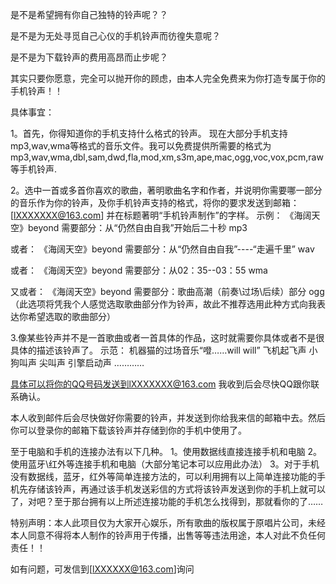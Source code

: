 是不是希望拥有你自己独特的铃声呢？？
 
是不是为无处寻觅自己心仪的手机铃声而彷徨失意呢？
 
是不是为下载铃声的费用高昂而止步呢？
 
 
其实只要你愿意，完全可以抛开你的顾虑，由本人完全免费来为你打造专属于你的手机铃声！！
 
 
具体事宜：
 
 
1。首先，你得知道你的手机支持什么格式的铃声。
  现在大部分手机支持mp3,wav,wma等格式的音乐文件。我可以免费提供所需要的格式为mp3,wav,wma,dbl,sam,dwd,fla,mod,xm,s3m,ape,mac,ogg,voc,vox,pcm,raw
等手机铃声.
 
 
2。选中一首或多首你喜欢的歌曲，著明歌曲名字和作者，并说明你需要哪一部分的音乐作为你的铃声，及你手机铃声支持的格式，将你的要求发送到邮箱：[lXXXXXXX@163.com]  并在标题著明“手机铃声制作”的字样。
示例：
《海阔天空》beyond 需要部分：从“仍然自由自我”开始后二十秒  mp3
 
或者：
《海阔天空》beyond 需要部分：从“仍然自由自我”----“走遍千里”  wav
 
或者：
《海阔天空》beyond  需要部分：从02：35--03：55  wma
 
又或者：
《海阔天空》beyond 需要部分：歌曲高潮（前奏\过场\后续）部分    ogg（此选项将凭我个人感觉选取歌曲部分作为铃声，故此不推荐选用此种方式向我表达你希望选取的歌曲部分）
 
 
3.像某些铃声并不是一首歌曲或者一首具体的作品，这时就需要你具体或者不是很具体的描述该铃声了。
示范：
机器猫的过场音乐“噔……will will”
飞机起飞声
小狗叫声
尖叫声
引擎启动声
…………
 
具体可以将你的QQ号码发送到lXXXXXXX@163.com 我收到后会尽快QQ跟你联系确认。
 
 
本人收到邮件后会尽快做好你需要的铃声，并发送到你给我来信的邮箱中去。然后你可以登录你的邮箱下载该铃声并存储到你的手机中使用了。
 
至于电脑和手机的连接办法有以下几种。
1。使用数据线直接连接手机和电脑
2。使用蓝牙\红外等连接手机和电脑（大部分笔记本可以应用此办法）
3。对于手机没有数据线，蓝牙，红外等简单连接方法的，可以利用拥有以上简单连接功能的手机先存储该铃声，再通过该手机发送彩信的方式将该铃声发送到你的手机上就可以了，对吧？至于那台拥有以上所述连接功能的手机怎么找得到，那就看你的了……
 
特别声明：本人此项目仅为大家开心娱乐，所有歌曲的版权属于原唱片公司，未经本人同意不得将本人制作的铃声用于传播，出售等等违法用途，本人对此不负任何责任！！
 
如有问题，可发信到[lXXXXXX@163.com]询问

<!-- ##{"timestamp":1174051141}## -->